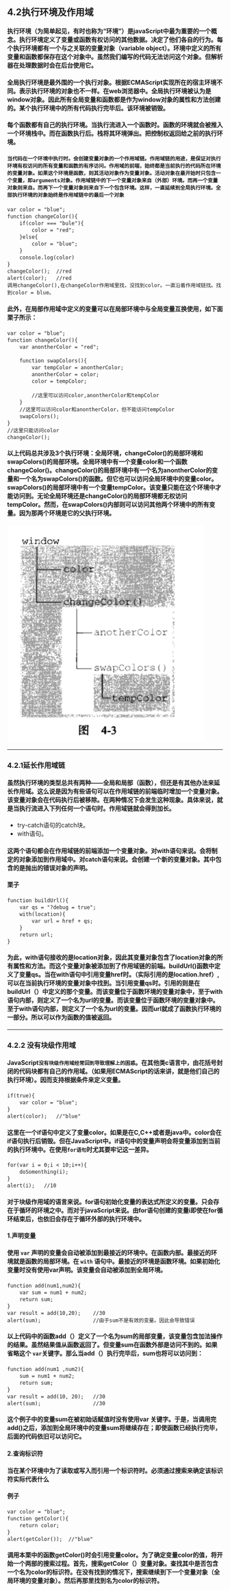 ## 4.2执行环境及作用域

#### 执行环境（为简单起见，有时也称为“环境”）是javaScript中最为重要的一个概念。执行环境定义了变量或函数有权访问的其他数据。决定了他们各自的行为。每个执行环境都有一个与之关联的变量对象（variable object）。环境中定义的所有变量和函数都保存在这个对象中。虽然我们编写的代码无法访问这个对象。但解析器在处理数据时会在后台使用它。

#### 全局执行环境是最外围的一个执行对象。根据ECMAScript实现所在的宿主环境不同。表示执行环境的对象也不一样。在web浏览器中。全局执行环境被认为是window对象。因此所有全局变量和函数都是作为window对象的属性和方法创建的。某个执行环境中的所有代码执行完毕后。该环境被销毁。

#### 每个函数都有自己的执行环境。当执行流进入一个函数时。函数的环境就会被推入一个环境栈中。而在函数执行后。栈将其环境弹出。把控制权返回给之前的执行环境。

#### `当代码在一个环境中执行时。会创建变量对象的一个作用域链。作用域链的用途，是保证对执行环境有权访问的所有变量和函数的有序访问。作用域的前端，始终都是当前执行的代码所在环境的变量对象。如果这个环境是函数，则其活动对象作为变量对象。活动对象在最开始时只包含一个变量，即arguments对象。作用域链中的下一个变量对象来自（外部）环境。而再一个变量对象则来自。而再下一个变量对象则来自下一个包含环境。这样，一直延续到全局执行环境。全部执行环境的对象始终是作用域链中的最后一个对象`
```
var color = "blue";
function changeColor(){
    if(color === "bule"){
        color = "red";
    }else{
        color = "blue";
    }
    console.log(color)
}
changeColor();  //red
alert(color);   //red
调用changeColor(),在changeColor作用域里找，没找到color。一直沿着作用域链找。找到color = blue。
```
#### 此外，在局部作用域中定义的变量可以在局部环境中与全局变量互换使用，如下面栗子所示：
```
var color = "blue";
function changeColor(){
    var anontherColor = "red";
    
    function swapColors(){
        var tempColor = anontherColor;
        anontherColor = color;
        color = tempColor;

        //这里可以访问color,anontherColor和tempColor
    }
    //这里可以访问color和anontherColor，但不能访问tempColor
    swapColors();
}
//这里只能访问color
changeColor();
```

#### 以上代码总共涉及3个执行环境：全局环境，changeColor()的局部环境和swapColors()的局部环境。全局环境中有一个变量color和一个函数changeColor()。changeColor()的局部环境中有一个名为anontherColor的变量和一个名为swapColors()的函数。但它也可以访问全局环境中的变量color。swapColors()的局部环境中有一个变量tempColor。该变量只能在这个环境中才能访问到。无论全局环境还是changeColor()的局部环境都无权访问tempColor。然而，在swapColors()内部则可以访问其他两个环境中的所有变量。因为那两个环境是它的父执行环境。
![Image text](../红宝书img/color作用域链.jpg)

----

### 4.2.1延长作用域链

#### 虽然执行环境的类型总共有两种——全局和局部（函数），但还是有其他办法来延长作用域。这么说是因为有些语句可以在作用域链的前端临时增加一个变量对象。该变量对象会在代码执行后被移除。在两种情况下会发生这种现象。具体来说，就是当执行流进入下列任何一个语句时。作用域链就会得到加长。
* try-catch语句的catch块。
* with语句。
#### 这两个语句都会在作用域链的前端添加一个变量对象。对with语句来说。会将制定的对象添加到作用域中。对catch语句来说。会创建一个新的变量对象。其中包含的是抛出的错误对象的声明。
#### 栗子
```
function buildUrl(){
    var qs = "?debug = true";
    with(location){
        var url = href + qs;
    }
    return url;
}
```
#### 为此，with语句接收的是location对象，因此其变量对象包含了location对象的所有属性和方法。而这个变量对象被添加到了作用域链的前端。buildUrl()函数中定义了变量qs。当在with语句中引用变量href时。（实际引用的是location.href）,可以在当前执行环境的变量对象中找到。当引用变量qs时。引用的则是在buildUrl（）中定义的那个变量。而该变量位于函数环境的变量对象中，至于with语句内部，则定义了一个名为url的变量。而该变量位于函数环境的变量对象中。至于with语句内部，则定义了一个名为url的变量。因而url就成了函数执行环境的一部分。所以可以作为函数的值被返回。

---- 
### 4.2.2 没有块级作用域
#### JavaScript`没有块级作用域经常回到导致理解上的困惑`。在其他类c语言中，由花括号封闭的代码块都有自己的作用域。（如果用ECMAScript的话来讲，就是他们自己的执行环境）。因而支持根据条件来定义变量。
```
if(true){
    var color = "blue";
}
alert(color);   //"blue"
```
#### 这里在一个if语句中定义了变量color。如果是在C,C++或者是java中。color会在if语句执行后销毁。但在JavaScript中。if语句中的变量声明会将变量添加到当前的执行环境中。在使用`for语句`时尤其要牢记这一差异。
```
for(var i = 0;i < 10;i++){
    doSomenthing(i);
}
alert(i);   //10
```
#### 对于块级作用域的语言来说。for语句初始化变量的表达式所定义的变量。只会存在于循环的环境之中。而对于javaScript来说。由for语句创建的变量i即使在for循环结束后，也依旧会存在于循环外部的执行环境中。


#### 1.声明变量
#### 使用 `var` 声明的变量会自动被添加到最接近的环境中。在函数内部。最接近的环境就是函数的局部环境。在 `with` 语句中。最接近的环境是函数环境。如果初始化变量时没有使用var声明。该变量会自动被添加到全局环境。
```
function add(num1,num2){
    var sum = num1 + num2;
    return sum;
}
var result = add(10,20);    //30
alert(sum);                 //由于sum不是有效的变量。因此会导致错误
```
#### 以上代码中的函数add（）定义了一个名为sum的局部变量，该变量包含加法操作的结果。虽然结果值从函数返回了。但变量sum在函数外部是访问不到的。如果省略这个 `var`关键字。那么当add（）执行完毕后，sum也将可以访问到：
```
function add(num1 ,num2){
    sum = num1 + num2;
    return sum;
}
var result = add(10, 20);   //30
alert(sum);                 //30
```
#### 这个例子中的变量sum在被初始话赋值时没有使用var 关键字。于是，当调用完add()之后，添加到全局环境中的变量sum将继续存在；即使函数已经执行完毕，后面的代码依旧可以访问它。

#### 2.查询标识符
#### 当在某个环境中为了读取或写入而引用一个标识符时。必须通过搜索来确定该标识符实际代表什么
#### 例子
```
var color = "blue";
function getColor(){
    return color;
}
alert(getColor());  //"blue"
```
#### 调用本栗中的函数getColor()时会引用变量color。为了确定变量color的值，将开始一个两部的搜索过程。首先，搜索getColor（）变量对象。查找其中是否包含一个名为color的标识符。在没有找到的情况下，搜索继续到下一个变量对象（全局环境的变量对象）。然后再那里找到名为color的标识符。